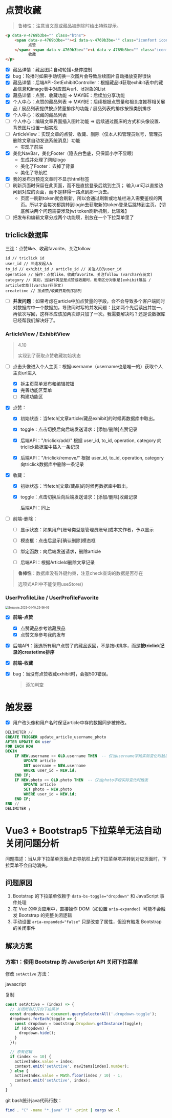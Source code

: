 # 点赞收藏

>鲁棒性：注意当文章或藏品被删除时给出特殊提示。

```html
<p data-v-4769b3be="" class="btns">
    <span data-v-4769b3be=""><i data-v-4769b3be="" class="iconfont iconthumbs-up"></i>
          点赞
    </span> <span data-v-4769b3be=""><i data-v-4769b3be="" class="iconfont iconshoucang2"></i>
          收藏
</p>
```

- [x] 藏品详情：藏品图片自动轮播+悬停控制
- [x] bug：轮播时如果手动切换一次图片会导致后续图片自动播放变得很快
- [x] 藏品详情：后端API-GetExhibitController：根据藏品id获取exhibit表中的藏品信息和image表中对应图片url、id对象的List
- [x] 藏品详情：点赞、收藏功能 => MAYBE：后续加分享功能
- [x] 个人中心：点赞的藏品列表 => MAYBE：后续根据点赞量和相关度推荐相关展品 / 展品列表提供按点赞量排序的功能 / 展品列表的排序按照类别排序
- [x] 个人中心：收藏的藏品列表
- [ ] 个人中心：编辑文章界面插入图片功能 => 后续通过图床的方式和头像设置、背景图片设置一起实现
- [ ] ArticleView：实现文章的点赞、收藏、删除（仅本人和管理员账号，管理员删除文章自动发送系统消息）功能
  + 实现了前端
- [x] 美化NavBar，美化Footer（隐去白色底，只保留小字不显眼）
  + 生成并处理了网站logo
  + 美化了Footer：去掉了背景
  + 美化了导航栏
- [x] 我的发布页预览文章时不显示html标签
- [ ] 刷新页面时保留在此页面，而不是直接登录后跳到主页； 输入url可以直接访问到对应的页面，而不是非得一路点到那一页去。
  + 页面一刷新token就会刷新，所以会通过刷新或地址栏进入需要鉴权的网页。所以才会每次都跳转到login去获取新的token登录后跳转到主页。【彻底解决两个问题需要涉及jwt token刷新机制，比较难】
- [ ] 把发布和编辑文章分成两个功能项，别放在一个下拉菜单里了

## triclick数据库

三连：点赞like、收藏favorite、关注follow

```
id // triclick id
user_id // 三连发起人A
to_id // exhibit_id / article_id // 关注人B的user_id
operation // 操作：点赞like、收藏favorite、关注follow (varchar存英文)
category // 类别，当操作类型是点赞或收藏时，用来区分对象是[exhibit展品 / article文章](varchar存英文)
createtime // 按点赞/收藏日期倒序排列
```

- [ ] **并发问题**：如果考虑在article中加点赞量的字段，会不会导致多个客户端同时对数据库中一个数据加，导致同时写的并发问题：比如两个先后读出并加一，再依次写回，这样本应该加两次却只加了一次。我需要解决吗？还是说数据库已经帮我们解决好了。

### ArticleView / ExhibitView

> 4.10
>
> 实现到了获取点赞收藏初始状态

- [ ] 点击头像进入个人主页：根据username（username也是唯一的）获取个人主页url进入

  - [x] 拆主页菜单发布和编辑按钮
  - [x] 完善功能区菜单
  - [ ] 构建功能区

- [x] 点赞：

  - [x] 初始状态：当fetch[文章article/藏品exhibit]的时候再数据库中取出。

  - [x] toggle：点击切换后向后端发送请求：[添加/删除]点赞记录
  - [x] 后端API："/triclick/add/" 根据 user_id, to_id, operation, category 向triclick数据库中插入一条记录
  - [x] 后端API："/triclick/remove/" 根据 user_id, to_id, operation, category 向triclick数据库中删除一条记录

- [x] 收藏：

  - [x] 初始状态：当fetch[文章/藏品]的时候再数据库中取出。

  - [x] toggle：点击切换后向后端发送请求：[添加/删除]收藏记录

    后端API：同上

- [ ] 前端-删除：

  - [ ] 显示状态：如果用户[账号类型是管理员账号]或本文作者，予以显示

  - [ ] 模态框：点击后显示[确认删除]模态框
  - [ ] 绑定函数：向后端发送请求，删除article
  - [ ] 后端API：根据ArticleId删除文章记录

> **鲁棒性**：数据库没有外键约束，注意check查询的数据是否存在
>
> 选项式API中不能使用useStore()

### UserProfileLike / UserProfileFavorite

<img src="E:\IDEA\code\spring\MCM\图片\点赞收藏.png" alt="Snipaste_2025-04-10_22-56-03" style="zoom:60%;" />

- [x] **前端-点赞**
  - [x] 点赞藏品参考馆藏展品
  - [x] 点赞文章参考我的发布
  
- [x] 后端API：筛选所有用户点赞了的藏品返回，不是按id排序，而是**按triclick记录的createtime排序**

- [x] **前端-收藏**

- [x] bug：当没有点赞收藏exhibit时，会报500错误。

  > 添加判空

# 触发器

- [x] 用户改头像和用户名时保证article中存的数据同步被修改。

```sql
DELIMITER //
CREATE TRIGGER update_article_username_photo 
AFTER UPDATE ON user 
FOR EACH ROW 
BEGIN
	IF NEW.username <> OLD.username THEN  -- 仅当username字段实际变化时触发
        UPDATE article 
        SET username = NEW.username 
        WHERE user_id = NEW.id;
    END IF;
    IF NEW.photo <> OLD.photo THEN  -- 仅当photo字段实际变化时触发
        UPDATE article 
        SET photo = NEW.photo 
        WHERE user_id = NEW.id;
    END IF;
END //
DELIMITER ;
```

# Vue3 + Bootstrap5 下拉菜单无法自动关闭问题分析

问题描述：当从非下拉菜单页面点击导航栏上的下拉菜单项并转到对应页面时，下拉菜单不会自动消失。

## 问题原因

1. Bootstrap 的下拉菜单依赖于 `data-bs-toggle="dropdown"` 和 JavaScript 事件处理
2. 在 Vue 的单页应用中，直接操作 DOM（如设置 `aria-expanded`）可能不会触发 Bootstrap 的完整关闭逻辑
3. 手动设置 `aria-expanded="false"` 只是改变了属性，但没有触发 Bootstrap 的关闭事件

## 解决方案

### 方案1：使用 Bootstrap 的 JavaScript API 关闭下拉菜单

修改 `setActive` 方法：

javascript

复制

```javascript
const setActive = (index) => {
  // 关闭所有打开的下拉菜单
  const dropdowns = document.querySelectorAll('.dropdown-toggle');
  dropdowns.forEach(toggle => {
    const dropdown = bootstrap.Dropdown.getInstance(toggle);
    if (dropdown) {
      dropdown.hide();
    }
  });

  // 原有逻辑
  if (index <= 10) {
    activeIndex.value = index;
    context.emit('setActive', navItems[index].number);
  } else {
    activeIndex.value = Math.floor(index / 10) - 1;
    context.emit('setActive', index);
  }
}
```



git bash统计java代码行数：

```bash
find . "(" -name "*.java" ")" -print | xargs wc -l
```
